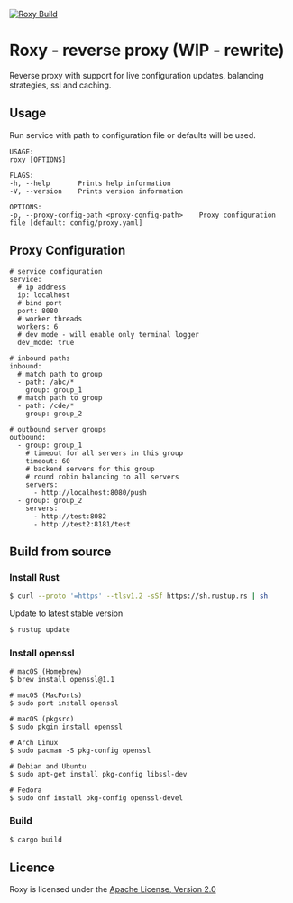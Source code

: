 [![Roxy Build](https://github.com/dejankos/roxy/actions/workflows/ci.yml/badge.svg)](https://github.com/dejankos/roxy/actions/workflows/ci.yml)

# Roxy - reverse  proxy (WIP - rewrite)
Reverse proxy with support for live configuration updates, balancing strategies, ssl and caching.

## Usage
Run service with path to configuration file or defaults will be used.

```
USAGE:
roxy [OPTIONS]

FLAGS:
-h, --help       Prints help information
-V, --version    Prints version information

OPTIONS:
-p, --proxy-config-path <proxy-config-path>    Proxy configuration file [default: config/proxy.yaml]
```

## Proxy Configuration
```
# service configuration
service:
  # ip address
  ip: localhost
  # bind port
  port: 8080
  # worker threads
  workers: 6
  # dev mode - will enable only terminal logger
  dev_mode: true

# inbound paths
inbound:
  # match path to group
  - path: /abc/*
    group: group_1
  # match path to group
  - path: /cde/*
    group: group_2

# outbound server groups
outbound:
  - group: group_1
    # timeout for all servers in this group
    timeout: 60
    # backend servers for this group
    # round robin balancing to all servers
    servers:
      - http://localhost:8080/push
  - group: group_2
    servers:
      - http://test:8082
      - http://test2:8181/test
```

## Build from source
### Install Rust
```bash
$ curl --proto '=https' --tlsv1.2 -sSf https://sh.rustup.rs | sh
```
Update to latest stable version
```bash
$ rustup update
```
### Install openssl
```
# macOS (Homebrew)
$ brew install openssl@1.1

# macOS (MacPorts)
$ sudo port install openssl

# macOS (pkgsrc)
$ sudo pkgin install openssl

# Arch Linux
$ sudo pacman -S pkg-config openssl

# Debian and Ubuntu
$ sudo apt-get install pkg-config libssl-dev

# Fedora
$ sudo dnf install pkg-config openssl-devel
```
### Build
```bash
$ cargo build
```

## Licence
Roxy is licensed under the [Apache License, Version 2.0](http://www.apache.org/licenses/LICENSE-2.0)
